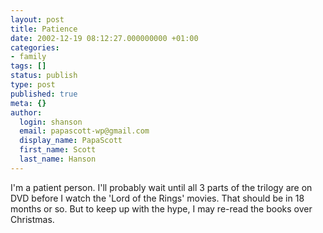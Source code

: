 ```yaml
---
layout: post
title: Patience
date: 2002-12-19 08:12:27.000000000 +01:00
categories:
- family
tags: []
status: publish
type: post
published: true
meta: {}
author:
  login: shanson
  email: papascott-wp@gmail.com
  display_name: PapaScott
  first_name: Scott
  last_name: Hanson
---
```

<p>I'm a patient person. I'll probably wait until all 3 parts of the trilogy are on DVD before I watch the 'Lord of the Rings' movies. That should be in 18 months or so. But to keep up with the hype, I may re-read the books over Christmas.</p>
